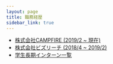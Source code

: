 ```yaml
---
layout: page
title: 職務経歴
sidebar_link: true
---
```


- [株式会社CAMPFIRE (2019/2 ~ 現在)](/work_experiences/campfire)
- [株式会社ビズリーチ (2018/4 ~ 2019/2)](/work_experiences/bizreach)
- [学生長期インターン一覧](/work_experiences/internships)
